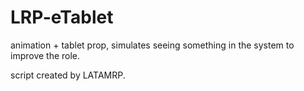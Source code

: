 # LRP-eTablet


animation + tablet prop, simulates seeing something in the system to improve the role.

script created by LATAMRP.
